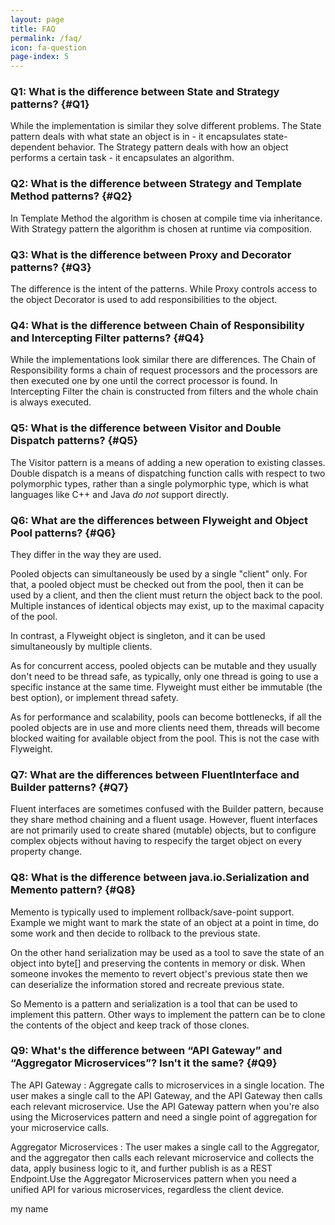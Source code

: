 ```yaml
---
layout: page
title: FAQ
permalink: /faq/
icon: fa-question
page-index: 5
---
```


### Q1: What is the difference between State and Strategy patterns? {#Q1}

While the implementation is similar they solve different problems. The State
pattern deals with what state an object is in - it encapsulates state-dependent
behavior.
The Strategy pattern deals with how an object performs a certain task - it
encapsulates an algorithm.

### Q2: What is the difference between Strategy and Template Method patterns? {#Q2}

In Template Method the algorithm is chosen at compile time via inheritance.
With Strategy pattern the algorithm is chosen at runtime via composition.

### Q3: What is the difference between Proxy and Decorator patterns? {#Q3}

The difference is the intent of the patterns. While Proxy controls access to
the object Decorator is used to add responsibilities to the object.

### Q4: What is the difference between Chain of Responsibility and Intercepting Filter patterns? {#Q4}

While the implementations look similar there are differences. The Chain of
Responsibility forms a chain of request processors and the processors are then
executed one by one until the correct processor is found. In Intercepting
Filter the chain is constructed from filters and the whole chain is always
executed.

### Q5: What is the difference between Visitor and Double Dispatch patterns? {#Q5}

The Visitor pattern is a means of adding a new operation to existing classes.
Double dispatch is a means of dispatching function calls with respect to two
polymorphic types, rather than a single polymorphic type, which is what
languages like C++ and Java _do not_ support directly.

### Q6: What are the differences between Flyweight and Object Pool patterns? {#Q6}

They differ in the way they are used.

Pooled objects can simultaneously be used by a single "client" only. For that,
a pooled object must be checked out from the pool, then it can be used by a
client, and then the client must return the object back to the pool. Multiple
instances of identical objects may exist, up to the maximal capacity of the
pool.

In contrast, a Flyweight object is singleton, and it can be used simultaneously
by multiple clients.

As for concurrent access, pooled objects can be mutable and they usually don't
need to be thread safe, as typically, only one thread is going to use a
specific instance at the same time. Flyweight must either be immutable (the
best option), or implement thread safety.

As for performance and scalability, pools can become bottlenecks, if all the
pooled objects are in use and more clients need them, threads will become
blocked waiting for available object from the pool. This is not the case with
Flyweight.

### Q7: What are the differences between FluentInterface and Builder patterns? {#Q7}

Fluent interfaces are sometimes confused with the Builder pattern, because they share method chaining and a fluent usage. However, fluent interfaces are not primarily used to create shared (mutable) objects, but to configure complex objects without having to respecify the target object on every property change. 

### Q8: What is the difference between java.io.Serialization and Memento pattern? {#Q8}

Memento is typically used to implement rollback/save-point support. Example we might want to mark the state of an object at a point in time, do some work and then decide to rollback to the previous state. 

On the other hand serialization may be used as a tool to save the state of an object into byte[] and preserving the contents in memory or disk. When someone invokes the memento to revert object's previous state then we can deserialize the information stored and recreate previous state. 

So Memento is a pattern and serialization is a tool that can be used to implement this pattern. Other ways to implement the pattern can be to clone the contents of the object and keep track of those clones.


### Q9: What's the difference between “API Gateway” and “Aggregator Microservices”? Isn't it the same? {#Q9}

The API Gateway : Aggregate calls to microservices in a single location. The user makes a single call to the API Gateway, and the API Gateway then calls each relevant microservice.
Use the API Gateway pattern when you're also using the Microservices pattern and need a single point of aggregation for your microservice calls.

Aggregator Microservices : The user makes a single call to the Aggregator, and the aggregator then calls each relevant microservice and collects the data, apply business logic to it, and further publish is as a REST Endpoint.Use the Aggregator Microservices pattern when you need a unified API for various microservices, regardless the client device.



my name



